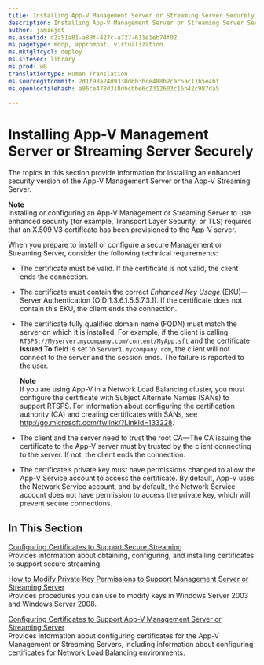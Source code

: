 ```yaml
---
title: Installing App-V Management Server or Streaming Server Securely
description: Installing App-V Management Server or Streaming Server Securely
author: jamiejdt
ms.assetid: d2a51a81-a80f-427c-a727-611e1eb74f02
ms.pagetype: mdop, appcompat, virtualization
ms.mktglfcycl: deploy
ms.sitesec: library
ms.prod: w8
translationtype: Human Translation
ms.sourcegitcommit: 2d1f98a24d9330d6b3bce488b2cac6ac11b5e4bf
ms.openlocfilehash: a96ce478d318dbcbbe6c2312603c16b42c987da5

---
```



# Installing App-V Management Server or Streaming Server Securely


The topics in this section provide information for installing an enhanced security version of the App-V Management Server or the App-V Streaming Server.

**Note**  
Installing or configuring an App-V Management or Streaming Server to use enhanced security (for example, Transport Layer Security, or TLS) requires that an X.509 V3 certificate has been provisioned to the App-V server.

 

When you prepare to install or configure a secure Management or Streaming Server, consider the following technical requirements:

-   The certificate must be valid. If the certificate is not valid, the client ends the connection.

-   The certificate must contain the correct *Enhanced Key Usage* (EKU)—Server Authentication (OID 1.3.6.1.5.5.7.3.1). If the certificate does not contain this EKU, the client ends the connection.

-   The certificate fully qualified domain name (FQDN) must match the server on which it is installed. For example, if the client is calling `RTSPS://Myserver.mycompany.com/content/MyApp.sft` and the certificate **Issued To** field is set to `Server1.mycompany.com`, the client will not connect to the server and the session ends. The failure is reported to the user.

    **Note**  
    If you are using App-V in a Network Load Balancing cluster, you must configure the certificate with Subject Alternate Names (SANs) to support RTSPS. For information about configuring the certification authority (CA) and creating certificates with SANs, see <http://go.microsoft.com/fwlink/?LinkId=133228>.

     

-   The client and the server need to trust the root CA—The CA issuing the certificate to the App-V server must by trusted by the client connecting to the server. If not, the client ends the connection.

-   The certificate’s private key must have permissions changed to allow the App-V Service account to access the certificate. By default, App-V uses the Network Service account, and by default, the Network Service account does not have permission to access the private key, which will prevent secure connections.

## In This Section


<a href="" id="configuring-certificates-to-support-secure-streaming"></a>[Configuring Certificates to Support Secure Streaming](configuring-certificates-to-support-secure-streaming.md)  
Provides information about obtaining, configuring, and installing certificates to support secure streaming.

<a href="" id="how-to-modify-private-key-permissions-to-support-management-server-or-streaming-server"></a>[How to Modify Private Key Permissions to Support Management Server or Streaming Server](how-to-modify-private-key-permissions-to-support-management-server-or-streaming-server.md)  
Provides procedures you can use to modify keys in Windows Server 2003 and Windows Server 2008.

<a href="" id="configuring-certificates-to-support-app-v-management-server-or-streaming-server"></a>[Configuring Certificates to Support App-V Management Server or Streaming Server](configuring-certificates-to-support-app-v-management-server-or-streaming-server.md)  
Provides information about configuring certificates for the App-V Management or Streaming Servers, including information about configuring certificates for Network Load Balancing environments.

 

 








<!--HONumber=Jun16_HO4-->


